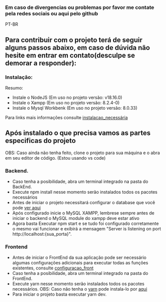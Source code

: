### Em caso de divergencias ou problemas por favor me contate pela redes sociais ou aqui pelo github

PT-BR

## Para contribuir com o projeto terá de seguir alguns passos abaixo, em caso de dúvida não hesite em entrar em contato(desculpe se demorar a responder):

### Instalação:

Resumo:
- Instale o NodeJS (Em uso no projeto versão: v18.16.0)
- Instale o Xampp (Em uso no projeto versão: 8.2.4-0)
- Instale o Mysql Workbenk (Em uso no projeto versão: 8.0.33)

Para links mais informações consulte [instalacao_necessária](https://github.com/vitor-navarro/sistema_gerenciamento/blob/main/info/Instalacao_necessaria.md)

## Após instalado o que precisa vamos as partes especificas do projeto

OBS: Caso ainda não tenha feito, clone o projeto para sua máquina e o abra em seu editor de código. (Estou usando vs code)

### Backend.

- Caso tenha a posibilidade, abra um terminal integrado na pasta do BackEnd.
- Execute npm install nesse momento serão instalados todos os pacotes necessários
- Antes de iniciar o projeto necessitará configurar o database que você pode [ver aqui](https://github.com/vitor-navarro/sistema_gerenciamento/blob/main/info/configuracao_backend.md)
- Após configurado inicie o MySQL XAMPP, lembrese sempre antes de iniciar o backend o MySQL module do xampp deve estar ativo
- Agora basta Executar npm start e se tudo foi configurado corretamente o mesmo vai funcionar e exibirá a mensagem "Server is listening on port http://localhost:{sua_porta}".

### Frontend

- Antes de iniciar o FrontEnd da sua aplicação pode ser necessário algumas configurações adicionais para executar todas as funções existentes, consulte [configuracao_front](https://github.com/vitor-navarro/sistema_gerenciamento/blob/main/info/configuracao_front.md) 
- Caso tenha a posibilidade, abra um terminal integrado na pasta do FrontEnd.
- Execute yarn nesse momento serão instalados todos os pacotes necessários.
OBS: Caso não tenha o [yarn](https://yarnpkg.com/cli/install) pode instala-lo por [aqui](https://yarnpkg.com/cli/install)
- Para iniciar o projeto basta executar yarn dev.
